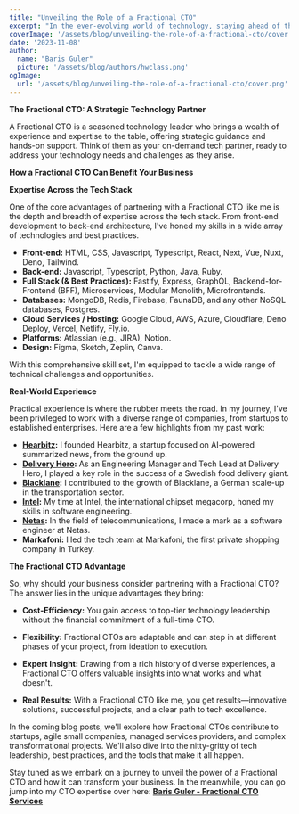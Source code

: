```yaml
---
title: "Unveiling the Role of a Fractional CTO"
excerpt: "In the ever-evolving world of technology, staying ahead of the curve is crucial for businesses of all sizes. Yet, not every organization has the resources or the need for a full-time Chief Technology Officer (CTO). This is where a Fractional CTO can make a significant impact."
coverImage: '/assets/blog/unveiling-the-role-of-a-fractional-cto/cover.png'
date: '2023-11-08'
author:
  name: "Baris Guler"
  picture: '/assets/blog/authors/hwclass.png'
ogImage:
  url: '/assets/blog/unveiling-the-role-of-a-fractional-cto/cover.png'
---
```


**The Fractional CTO: A Strategic Technology Partner**

A Fractional CTO is a seasoned technology leader who brings a wealth of experience and expertise to the table, offering strategic guidance and hands-on support. Think of them as your on-demand tech partner, ready to address your technology needs and challenges as they arise.

**How a Fractional CTO Can Benefit Your Business**

**Expertise Across the Tech Stack**

One of the core advantages of partnering with a Fractional CTO like me is the depth and breadth of expertise across the tech stack. From front-end development to back-end architecture, I've honed my skills in a wide array of technologies and best practices.

- **Front-end:** HTML, CSS, Javascript, Typescript, React, Next, Vue, Nuxt, Deno, Tailwind.
- **Back-end:** Javascript, Typescript, Python, Java, Ruby.
- **Full Stack (& Best Practices):** Fastify, Express, GraphQL, Backend-for-Frontend (BFF), Microservices, Modular Monolith, Microfrontends.
- **Databases:** MongoDB, Redis, Firebase, FaunaDB, and any other NoSQL databases, Postgres.
- **Cloud Services / Hosting:** Google Cloud, AWS, Azure, Cloudflare, Deno Deploy, Vercel, Netlify, Fly.io.
- **Platforms:** Atlassian (e.g., JIRA), Notion.
- **Design:** Figma, Sketch, Zeplin, Canva.

With this comprehensive skill set, I'm equipped to tackle a wide range of technical challenges and opportunities.

**Real-World Experience**

Practical experience is where the rubber meets the road. In my journey, I've been privileged to work with a diverse range of companies, from startups to established enterprises. Here are a few highlights from my past work:

- **[Hearbitz](https://www.hearbitz.app):** I founded Hearbitz, a startup focused on AI-powered summarized news, from the ground up.
- **[Delivery Hero](https://www.deliveryhero.com):** As an Engineering Manager and Tech Lead at Delivery Hero, I played a key role in the success of a Swedish food delivery giant.
- **[Blacklane](https://www.blacklane.com):** I contributed to the growth of Blacklane, a German scale-up in the transportation sector.
- **[Intel](https://www.intel.com):** My time at Intel, the international chipset megacorp, honed my skills in software engineering.
- **[Netas](https://netas.com.tr/):** In the field of telecommunications, I made a mark as a software engineer at Netas.
- **Markafoni:** I led the tech team at Markafoni, the first private shopping company in Turkey.

**The Fractional CTO Advantage**

So, why should your business consider partnering with a Fractional CTO? The answer lies in the unique advantages they bring:

- **Cost-Efficiency:** You gain access to top-tier technology leadership without the financial commitment of a full-time CTO.

- **Flexibility:** Fractional CTOs are adaptable and can step in at different phases of your project, from ideation to execution.

- **Expert Insight:** Drawing from a rich history of diverse experiences, a Fractional CTO offers valuable insights into what works and what doesn't.

- **Real Results:** With a Fractional CTO like me, you get results—innovative solutions, successful projects, and a clear path to tech excellence.

In the coming blog posts, we'll explore how Fractional CTOs contribute to startups, agile small companies, managed services providers, and complex transformational projects. We'll also dive into the nitty-gritty of tech leadership, best practices, and the tools that make it all happen.

Stay tuned as we embark on a journey to unveil the power of a Fractional CTO and how it can transform your business. In the meanwhile, you can go jump into my CTO expertise over here: **[Baris Guler - Fractional CTO Services](https://www.hwclass.dev/cto)**